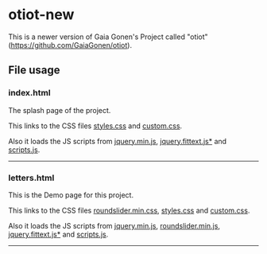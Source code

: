 # otiot-new

This is a newer version of Gaia Gonen's Project called "otiot" (https://github.com/GaiaGonen/otiot).

## File usage
### index.html
The splash page of the project.

This links to the CSS files <a href="https://github.com/Adir-SL/otiot-new/blob/main/assets/css/styles.css">styles.css</a> and <a href="https://github.com/Adir-SL/otiot-new/blob/main/assets/css/custom.css">custom.css</a>.

Also it loads the JS scripts from <a href="https://github.com/Adir-SL/otiot-new/blob/main/assets/js/jquery.min.js">jquery.min.js</a>, <a href="https://github.com/Adir-SL/otiot-new/blob/main/assets/js/jquery.fittext.js">jquery.fittext.js*</a> and <a href="https://github.com/Adir-SL/otiot-new/blob/main/assets/js/scripts.js">scripts.js</a>.

---

### letters.html
This is the Demo page for this project.

This links to the CSS files <a href="https://github.com/Adir-SL/otiot-new/blob/main/assets/css/roundslider.min.css">roundslider.min.css</a>, <a href="https://github.com/Adir-SL/otiot-new/blob/main/assets/css/styles.css">styles.css</a> and <a href="https://github.com/Adir-SL/otiot-new/blob/main/assets/css/custom.css">custom.css</a>.

Also it loads the JS scripts from <a href="https://github.com/Adir-SL/otiot-new/blob/main/assets/js/jquery.min.js">jquery.min.js</a>, <a href="https://github.com/Adir-SL/otiot-new/blob/main/assets/js/roundslider.min.js">roundslider.min.js</a>, <a href="https://github.com/Adir-SL/otiot-new/blob/main/assets/js/jquery.fittext.js">jquery.fittext.js*</a> and <a href="https://github.com/Adir-SL/otiot-new/blob/main/assets/js/scripts.js">scripts.js</a>.

---